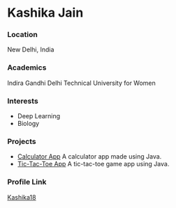 # Kashika Jain

### Location

New Delhi, India

### Academics

Indira Gandhi Delhi Technical University for Women

### Interests

- Deep Learning
- Biology



### Projects

- [Calculator App](https://github.com/Kashika18/Calculator-App) A calculator app made using Java.
- [Tic-Tac-Toe App](https://github.com/Kashika18/Tic-Tac-Toe-App) A tic-tac-toe game app using Java.

### Profile Link

[Kashika18](https://github.com/Kashika18)
